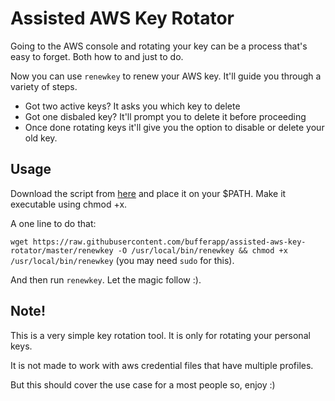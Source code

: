 # Assisted AWS Key Rotator

Going to the AWS console and rotating your key can be a process that's easy to forget. Both how to and just to do.

Now you can use `renewkey` to renew your AWS key. It'll guide you through a variety of steps.

* Got two active keys? It asks you which key to delete
* Got one disbaled key? It'll prompt you to delete it before proceeding
* Once done rotating keys it'll give you the option to disable or delete your old key.

## Usage

Download the script from [here](https://raw.githubusercontent.com/bufferapp/assisted-aws-key-rotator/master/renewkey) and place it on your $PATH. Make it executable using chmod +x.

A one line to do that:

`wget https://raw.githubusercontent.com/bufferapp/assisted-aws-key-rotator/master/renewkey -O /usr/local/bin/renewkey && chmod +x /usr/local/bin/renewkey` (you may need `sudo` for this).

And then run `renewkey`. Let the magic follow :).

## Note!

This is a very simple key rotation tool. It is only for rotating your personal keys. 

It is not made to work with aws credential files that have multiple profiles. 

But this should cover the use case for a most people so, enjoy :)
